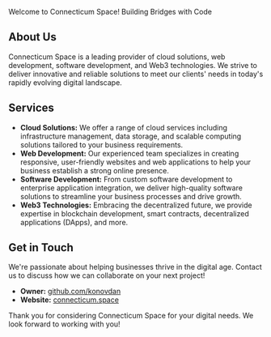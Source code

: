 Welcome to Connecticum Space!
Building Bridges with Code

## About Us
Connecticum Space is a leading provider of cloud solutions, web development, software development, and Web3 technologies. We strive to deliver innovative and reliable solutions to meet our clients' needs in today's rapidly evolving digital landscape.

## Services
- **Cloud Solutions:** We offer a range of cloud services including infrastructure management, data storage, and scalable computing solutions tailored to your business requirements.
- **Web Development:** Our experienced team specializes in creating responsive, user-friendly websites and web applications to help your business establish a strong online presence.
- **Software Development:** From custom software development to enterprise application integration, we deliver high-quality software solutions to streamline your business processes and drive growth.
- **Web3 Technologies:** Embracing the decentralized future, we provide expertise in blockchain development, smart contracts, decentralized applications (DApps), and more.

## Get in Touch
We're passionate about helping businesses thrive in the digital age. Contact us to discuss how we can collaborate on your next project!

- **Owner:** [github.com/konovdan](https://github.com/konovdan)
- **Website:** [connecticum.space](https://connecticum.space)

Thank you for considering Connecticum Space for your digital needs. We look forward to working with you!
